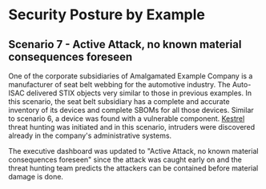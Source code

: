 # Security Posture by Example

## Scenario 7 - Active Attack, no known material consequences foreseen

One of the corporate subsidiaries of Amalgamated Example Company
is a manufacturer of seat belt webbing for the automotive industry.
The Auto-ISAC delivered STIX objects
very similar to those in previous examples.
In this scenario,
the seat belt subsidiary has a complete and accurate inventory of
its devices and complete SBOMs for all those devices.
Similar to scenario 6, a device was found with a vulnerable component.
[Kestrel](../GLOSSARY.md#kestrel) threat hunting was initiated and
in this scenario, intruders were discovered already in the company's
administrative systems.

The executive dashboard was updated to
"Active Attack, no known material consequences foreseen"
since the attack was caught early on and the threat hunting team
predicts the attackers can be contained before material damage is done.
